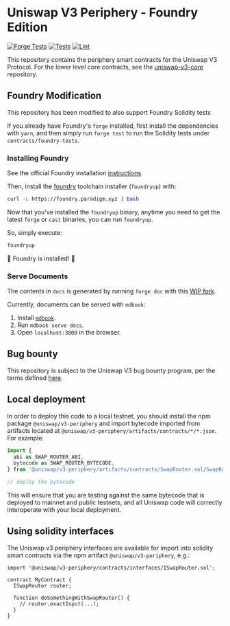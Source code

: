 # Uniswap V3 Periphery - Foundry Edition

[![Forge Tests](https://github.com/gakonst/v3-periphery/workflows/Forge%20Tests/badge.svg)](https://github.com/gakonst/v3-periphery/actions?query=workflow%3AForge%20Tests)
[![Tests](https://github.com/gakonst/v3-periphery/workflows/Tests/badge.svg)](https://github.com/gakonst/v3-periphery/actions?query=workflow%3ATests)
[![Lint](https://github.com/gakonst/v3-periphery/workflows/Lint/badge.svg)](https://github.com/gakonst/v3-periphery/actions?query=workflow%3ALint)

This repository contains the periphery smart contracts for the Uniswap V3 Protocol.
For the lower level core contracts, see the [uniswap-v3-core](https://github.com/Uniswap/v3-core)
repository.

## Foundry Modification

This repository has been modified to also support Foundry Solidity tests

If you already have Foundry's `forge` installed, first install the dependencies with `yarn`, and then simply
run `forge test` to run the Solidity tests under `contracts/foundry-tests`.

### Installing Foundry

See the official Foundry installation [instructions](https://github.com/gakonst/foundry/blob/master/README.md#installation).

Then, install the [foundry](https://github.com/gakonst/foundry) toolchain installer (`foundryup`) with:

```bash
curl -L https://foundry.paradigm.xyz | bash
```

Now that you've installed the `foundryup` binary,
anytime you need to get the latest `forge` or `cast` binaries,
you can run `foundryup`.

So, simply execute:

```bash
foundryup
```

🎉 Foundry is installed! 🎉

### Serve Documents
The contents in `docs` is generated by running `forge doc` with this [WIP fork](https://github.com/0xYYY/foundry/tree/0xyyy/forge-doc).

Currently, documents can be served with `mdbook`:
1. Install [`mdbook`](https://rust-lang.github.io/mdBook/guide/installation.html).
2. Run `mdbook serve docs`.
3. Open `localhost:3000` in the browser.


## Bug bounty

This repository is subject to the Uniswap V3 bug bounty program,
per the terms defined [here](./bug-bounty.md).

## Local deployment

In order to deploy this code to a local testnet, you should install the npm package
`@uniswap/v3-periphery`
and import bytecode imported from artifacts located at
`@uniswap/v3-periphery/artifacts/contracts/*/*.json`.
For example:

```typescript
import {
  abi as SWAP_ROUTER_ABI,
  bytecode as SWAP_ROUTER_BYTECODE,
} from '@uniswap/v3-periphery/artifacts/contracts/SwapRouter.sol/SwapRouter.json'

// deploy the bytecode
```

This will ensure that you are testing against the same bytecode that is deployed to
mainnet and public testnets, and all Uniswap code will correctly interoperate with
your local deployment.

## Using solidity interfaces

The Uniswap v3 periphery interfaces are available for import into solidity smart contracts
via the npm artifact `@uniswap/v3-periphery`, e.g.:

```solidity
import '@uniswap/v3-periphery/contracts/interfaces/ISwapRouter.sol';

contract MyContract {
  ISwapRouter router;

  function doSomethingWithSwapRouter() {
    // router.exactInput(...);
  }
}

```

